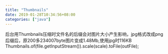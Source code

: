 ```yaml
---
title: "Thumbnails"
date: 2019-01-28T10:34:56+08:00
categories: ["java"]
---
```


后台用Thumbnails压缩时文件名的后缀会对图片大小产生影响，jpg格式改成png后缀后，原200多234007byte图片变成1.48Mb,使用jpg时116KB
Thumbnails.of(file.getInputStream()).scale(scale).toFile(outFile);